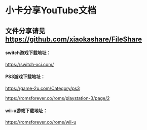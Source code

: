 # 小卡分享YouTube文档
## 文件分享请见 https://github.com/xiaokashare/FileShare


#### switch游戏下载地址：
https://switch-xci.com/


#### PS3游戏下载地址：
https://game-2u.com/Category/ps3

https://romsforever.co/roms/playstation-3/page/2

#### wii-u游戏下载地址：
https://romsforever.co/roms/wii-u

